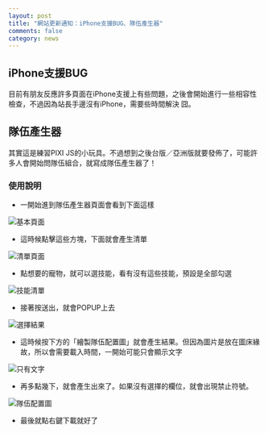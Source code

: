 ```yaml
---
layout: post
title: "網站更新通知：iPhone支援BUG、隊伍產生器"
comments: false
category: news
---
```


## iPhone支援BUG

目前有朋友反應許多頁面在iPhone支援上有些問題，之後會開始進行一些相容性檢查，不過因為站長手邊沒有iPhone，需要些時間解決 囧。

## 隊伍產生器

其實這是練習PIXI JS的小玩具。不過想到之後台版／亞洲版就要發佈了，可能許多人會開始問隊伍組合，就寫成隊伍產生器了！

### 使用說明

- 一開始進到隊伍產生器頁面會看到下面這樣

![基本頁面](http://i.imgbox.com/jM3XJ9c4.jpg "基本頁面")

- 這時候點擊這些方塊，下面就會產生清單

![清單頁面](http://i.imgbox.com/VMytY208.jpg "寵物清單")

- 點想要的寵物，就可以選技能，看有沒有這些技能，預設是全部勾選

![技能清單](http://i.imgbox.com/qcZYr2B0.jpg "技能清單")

- 接著按送出，就會POPUP上去

![選擇結果](http://i.imgbox.com/AitpxNW1.jpg "選擇結果")

- 這時候按下方的「繪製隊伍配置圖」就會產生結果。但因為圖片是放在圖床緣故，所以會需要載入時間，一開始可能只會顯示文字

![只有文字](http://i.imgbox.com/6CpiACsJ.jpg "只有文字")

- 再多點幾下，就會產生出來了。如果沒有選擇的欄位，就會出現禁止符號。

![隊伍配置圖](http://i.imgbox.com/X7JzdoUX.jpg "隊伍配置圖")

- 最後就點右鍵下載就好了

